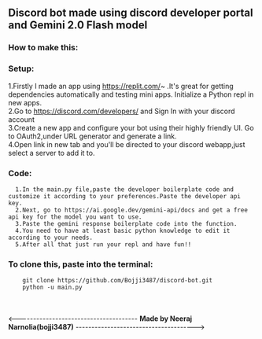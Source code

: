 ## Discord bot made using discord developer portal and Gemini 2.0 Flash model
### How to make this:
### Setup:
1.Firstly I made an app using https://replit.com/~ .It's great for getting dependencies automatically and testing mini apps. Initialize a Python repl in new apps.<br>
2.Go to https://discord.com/developers/ and Sign In with your discord account<br>
3.Create a new app and configure your bot using their highly friendly UI. Go to OAuth2,under URL generator and generate a link.<br>
4.Open link in new tab and you'll be directed to your discord webapp,just select a server to add it to.<br>
### Code:
      1.In the main.py file,paste the developer boilerplate code and customize it according to your preferences.Paste the developer api key.
      2.Next, go to https://ai.google.dev/gemini-api/docs and get a free api key for the model you want to use.
      3.Paste the gemini response boilerplate code into the function.
      4.You need to have at least basic python knowledge to edit it according to your needs.
      5.After all that just run your repl and have fun!!

### To clone this, paste into the terminal:
        git clone https://github.com/Bojji3487/discord-bot.git
        python -u main.py
<br><br>
<-------------------------------------- <b>Made by Neeraj Narnolia(bojji3487)</b> -------------------------------------->

